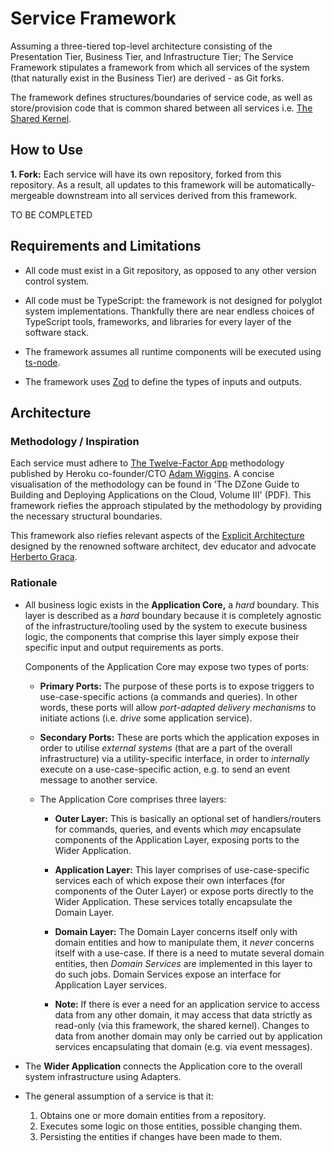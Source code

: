 # Service Framework

Assuming a three-tiered top-level architecture consisting of the Presentation Tier, Business Tier, and Infrastructure Tier; The Service Framework stipulates a framework from which all services of the system (that naturally exist in the Business Tier) are derived - as Git forks.

The framework defines structures/boundaries of service code, as well as store/provision code that is common shared between all services i.e. [The Shared Kernel](http://ddd.fed.wiki.org/view/welcome-visitors/view/domain-driven-design/view/shared-kernel).

## How to Use

__1. Fork:__ Each service will have its own repository, forked from this repository. As a result, all updates to this framework will be automatically-mergeable downstream into all services derived from this framework.

TO BE COMPLETED

## Requirements and Limitations

* All code must exist in a Git repository, as opposed to any other version control system.

* All code must be TypeScript: the framework is not designed for polyglot system implementations. Thankfully there are near endless choices of TypeScript tools, frameworks, and libraries for every layer of the software stack.

* The framework assumes all runtime components will be executed using [ts-node](https://www.npmjs.com/package/ts-node).

* The framework uses [Zod](https://zod.dev/) to define the types of inputs and outputs.

## Architecture

### Methodology / Inspiration

Each service must adhere to [The Twelve-Factor App](https://12factor.net/) methodology published by Heroku co-founder/CTO [Adam Wiggins](https://adamwiggins.com/).
A concise visualisation of the methodology can be found in 'The DZone Guide to Building and Deploying Applications on the Cloud, Volume III' (PDF).
This framework riefies the approach stipulated by the methodology by providing the necessary structural boundaries.

This framework also riefies relevant aspects of the [Explicit Architecture](https://herbertograca.com/2017/11/16/explicit-architecture-01-ddd-hexagonal-onion-clean-cqrs-how-i-put-it-all-together/)
designed by the renowned software architect, dev educator and advocate [Herberto Graca](https://herbertograca.com/).

### Rationale

* All business logic exists in the __Application Core,__ a *hard* boundary.
This layer is described as a *hard* boundary because it is completely agnostic of the infrastructure/tooling used by the system to execute business logic, the components that comprise this layer simply expose their specific input and output requirements as ports.

    Components of the Application Core may expose two types of ports:

  * __Primary Ports:__ The purpose of these ports is to expose triggers to use-case-specific actions (a commands and queries). In other words, these ports will allow *port-adapted delivery mechanisms* to initiate actions (i.e. *drive* some application service).

  * __Secondary Ports:__ These are ports which the application exposes in order to utilise *external systems* (that are a part of the overall infrastructure) via a utility-specific interface, in order to *internally* execute on a use-case-specific action, e.g. to send an event message to another service.

  * The Application Core comprises three layers:

    * __Outer Layer:__ This is basically an optional set of handlers/routers for commands, queries, and events which *may* encapsulate components of the Application Layer, exposing ports to the Wider Application.
  
    * __Application Layer:__ This layer comprises of use-case-specific services each of which expose their own interfaces (for components of the Outer Layer) or expose ports directly to the Wider Application. These services totally encapsulate the Domain Layer.

    * __Domain Layer:__ The Domain Layer concerns itself only with domain entities and how to manipulate them, it *never* concerns itself with a use-case. If there is a need to mutate several domain entities, then *Domain Services* are implemented in this layer to do such jobs. Domain Services expose an interface for Application Layer services.
  
    * __Note:__ If there is ever a need for an application service to access data from any other domain, it may access that data strictly as read-only (via this framework, the shared kernel). Changes to data from another domain may only be carried out by application services encapsulating that domain (e.g. via event messages).

* The __Wider Application__ connects the Application core to the overall system infrastructure using Adapters.

* The general assumption of a service is that it:

    1. Obtains one or more domain entities from a repository.
    2. Executes some logic on those entities, possible changing them.
    3. Persisting the entities if changes have been made to them.

